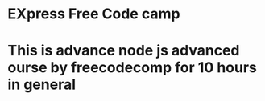# EXpress Free Code camp 

# This is advance node js advanced ourse by freecodecomp for 10 hours in general
